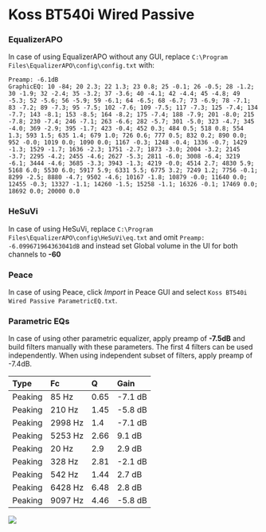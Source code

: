 # Koss BT540i Wired Passive

### EqualizerAPO
In case of using EqualizerAPO without any GUI, replace `C:\Program Files\EqualizerAPO\config\config.txt`
with:
```
Preamp: -6.1dB
GraphicEQ: 10 -84; 20 2.3; 22 1.3; 23 0.8; 25 -0.1; 26 -0.5; 28 -1.2; 30 -1.9; 32 -2.4; 35 -3.2; 37 -3.6; 40 -4.1; 42 -4.4; 45 -4.8; 49 -5.3; 52 -5.6; 56 -5.9; 59 -6.1; 64 -6.5; 68 -6.7; 73 -6.9; 78 -7.1; 83 -7.2; 89 -7.3; 95 -7.5; 102 -7.6; 109 -7.5; 117 -7.3; 125 -7.4; 134 -7.7; 143 -8.1; 153 -8.5; 164 -8.2; 175 -7.4; 188 -7.9; 201 -8.0; 215 -7.8; 230 -7.4; 246 -7.1; 263 -6.6; 282 -5.7; 301 -5.0; 323 -4.7; 345 -4.0; 369 -2.9; 395 -1.7; 423 -0.4; 452 0.3; 484 0.5; 518 0.8; 554 1.3; 593 1.5; 635 1.4; 679 1.0; 726 0.6; 777 0.5; 832 0.2; 890 0.0; 952 -0.0; 1019 0.0; 1090 0.0; 1167 -0.3; 1248 -0.4; 1336 -0.7; 1429 -1.3; 1529 -1.7; 1636 -2.3; 1751 -2.7; 1873 -3.0; 2004 -3.2; 2145 -3.7; 2295 -4.2; 2455 -4.6; 2627 -5.3; 2811 -6.0; 3008 -6.4; 3219 -6.1; 3444 -4.6; 3685 -3.3; 3943 -1.3; 4219 -0.0; 4514 2.7; 4830 5.9; 5168 6.0; 5530 6.0; 5917 5.9; 6331 5.5; 6775 3.2; 7249 1.2; 7756 -0.1; 8299 -2.5; 8880 -4.7; 9502 -4.6; 10167 -1.8; 10879 -0.0; 11640 0.0; 12455 -0.3; 13327 -1.1; 14260 -1.5; 15258 -1.1; 16326 -0.1; 17469 0.0; 18692 0.0; 20000 0.0
```

### HeSuVi
In case of using HeSuVi, replace `C:\Program Files\EqualizerAPO\config\HeSuVi\eq.txt` and omit `Preamp:
-6.099671964363041dB` and instead set Global volume in the UI for both channels to **-60**

### Peace
In case of using Peace, click *Import* in Peace GUI and select `Koss BT540i Wired Passive ParametricEQ.txt`.

### Parametric EQs
In case of using other parametric equalizer, apply preamp of **-7.5dB** and build filters manually
with these parameters. The first 4 filters can be used independently.
When using independent subset of filters, apply preamp of -7.4dB.

| Type    | Fc      |    Q | Gain    |
|:--------|:--------|:-----|:--------|
| Peaking | 85 Hz   | 0.65 | -7.1 dB |
| Peaking | 210 Hz  | 1.45 | -5.8 dB |
| Peaking | 2998 Hz | 1.4  | -7.1 dB |
| Peaking | 5253 Hz | 2.66 | 9.1 dB  |
| Peaking | 20 Hz   | 2.9  | 2.9 dB  |
| Peaking | 328 Hz  | 2.81 | -2.1 dB |
| Peaking | 542 Hz  | 1.44 | 2.7 dB  |
| Peaking | 6428 Hz | 6.48 | 2.8 dB  |
| Peaking | 9097 Hz | 4.46 | -5.8 dB |

![](https://raw.githubusercontent.com/jaakkopasanen/AutoEq/master/results/innerfidelity/sbaf-serious/Koss%20BT540i%20Wired%20Passive/Koss%20BT540i%20Wired%20Passive.png)